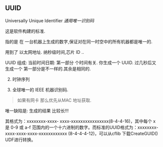 
## UUID

Universally Unique Identifier
*通用唯一识别码*

这是软件构建的标准.

指的是 在 一台机器上生成的数字,保证对在同一时空中的所有机器都是唯一的.



用到了 以太网地址. 纳秒级时间,芯片 ID ..

UUID 组成:
当前时间日期:
第一部分 个时间有关.
你生成一个 UUID.
过几秒后又生成一个  第一部分是不一样的.其余是相同的.



2. 时钟序列

3. 全球唯一的 IEEE 机器识别码.
> 如果有网卡 那么优先从MAC 地址获取.


唯一缺陷是:
生成的结果 比较长!!!


其格式为：xxxxxxxx-xxxx- xxxx-xxxxxxxxxxxxxxxx(8-4-4-16)，其中每个 x 是 0-9 或 a-f 范围内的一个十六进制的数字。而标准的UUID格式为：xxxxxxxx-xxxx-xxxx-xxxx-xxxxxxxxxxxx (8-4-4-4-12)，可以从cflib 下载CreateGUID() UDF进行转换。











